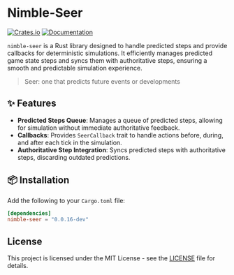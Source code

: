 # Nimble-Seer

[![Crates.io](https://img.shields.io/crates/v/nimble-seer)](https://crates.io/crates/nimble-seer)
[![Documentation](https://docs.rs/nimble-seer/badge.svg)](https://docs.rs/nimble-seer)

`nimble-seer` is a Rust library designed to handle predicted steps and provide callbacks for
deterministic simulations. It efficiently manages predicted game state steps and syncs them
with authoritative steps, ensuring a smooth and predictable simulation experience.

> Seer: one that predicts future events or developments

## ✨ Features

- **Predicted Steps Queue**: Manages a queue of predicted steps, allowing for simulation without immediate authoritative feedback.
- **Callbacks**: Provides `SeerCallback` trait to handle actions before, during, and after each tick in the simulation.
- **Authoritative Step Integration**: Syncs predicted steps with authoritative steps, discarding outdated predictions.

## 📦 Installation

Add the following to your `Cargo.toml` file:

```toml
[dependencies]
nimble-seer = "0.0.16-dev"
```

## License

This project is licensed under the MIT License - see the [LICENSE](LICENSE) file for details.
